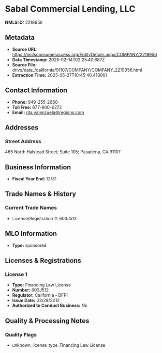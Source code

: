 # Sabal Commercial Lending, LLC

**NMLS ID:** 2219956

## Metadata
- **Source URL:** https://nmlsconsumeraccess.org/EntityDetails.aspx/COMPANY/2219956
- **Data Timestamp:** 2025-02-14T02:25:40.687Z
- **Source File:** drive/data_/california/91107/COMPANY/COMPANY_2219956.html
- **Extraction Time:** 2025-05-27T10:45:40.418061

## Contact Information
- **Phone:** 949-255-2660
- **Toll Free:** 877-900-6272
- **Email:** rita.valenzuela@regions.com

## Addresses
### Street Address
465 North Halstead Street; Suite 105; Pasadena, CA 91107

## Business Information
- **Fiscal Year End:** 12/31

## Trade Names & History
### Current Trade Names
- License/Registration #: 603J512

## MLO Information
- **Type:** sponsored

## Licenses & Registrations

### License 1
- **Type:** Financing Law License
- **Number:** 603J512
- **Regulator:** California - DFPI
- **Issue Date:** 03/28/2012
- **Authorized to Conduct Business:** No

## Quality & Processing Notes
### Quality Flags
- unknown_license_type_Financing Law License
